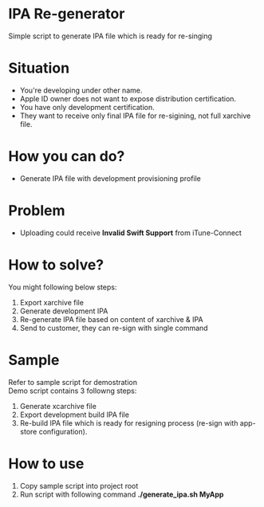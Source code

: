 # IPA Re-generator
Simple script to generate IPA file which is ready for re-singing

# Situation
- You're developing under other name.  
- Apple ID owner does not want to expose distribution certification.  
- You have only development certification.  
- They want to receive only final IPA file for re-sigining, not full xarchive file.  

# How you can do?
- Generate IPA file with development provisioning profile

# Problem
- Uploading could receive **Invalid Swift Support** from iTune-Connect

# How to solve?
You might following below steps:  
1. Export xarchive file  
2. Generate development IPA  
3. Re-generate IPA file based on content of xarchive & IPA  
4. Send to customer, they can re-sign with single command  

# Sample
Refer to sample script for demostration  
Demo script contains 3 followng steps:  
1. Generate xcarchive file  
2. Export development build IPA file  
3. Re-build IPA file which is ready for resigning process (re-sign with app-store configuration).  

# How to use
1. Copy sample script into project root  
2. Run script with following command **./generate_ipa.sh MyApp** 
